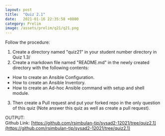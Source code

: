 ```yaml
---
layout: post
title:  "Quiz 2.1"
date:   2021-01-16 22:35:58 +0800
category: Prelim
image: /assets/prelim/q21/q21.png
---
```

Follow the procedure:

1. Create a directory named "quiz21" in your student number directory in Quiz 1.3/
2. Create a markdown file named "README.md" in the newly created directory with the following contents:
 - How to create an Ansible Configuration.
 - How to create an Ansible Inventory.
 - How to create an Ad-hoc Ansible command with setup and shell module.
3. Then create a Pull request and put your forked repo in the only question of this quiz (Note answer this quiz as well as create a pull request).

OUTPUT:  
Github Link: [https://github.com/rsimbulan-tip/sysad2-12021/tree/quiz2.1](https://github.com/rsimbulan-tip/sysad2-12021/tree/quiz2.1)  